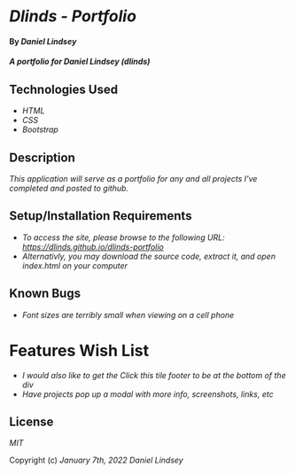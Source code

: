 # _Dlinds - Portfolio_

#### By _**Daniel Lindsey**_

#### _A portfolio for Daniel Lindsey (dlinds)_

## Technologies Used

* _HTML_
* _CSS_
* _Bootstrap_


## Description

_This application will serve as a portfolio for any and all projects I've completed and posted to github._

## Setup/Installation Requirements

* _To access the site, please browse to the following URL: https://dlinds.github.io/dlinds-portfolio_
* _Alternativly, you may download the source code, extract it, and open index.html on your computer_

## Known Bugs

* _Font sizes are terribly small when viewing on a cell phone_

# Features Wish List

* _I would also like to get the Click this tile footer to be at the bottom of the div_
* _Have projects pop up a modal with more info, screenshots, links, etc_

## License

_MIT_

Copyright (c) _January 7th, 2022_ _Daniel Lindsey_